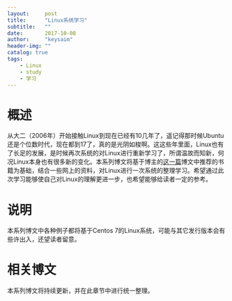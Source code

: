 ```yaml
---
layout:     post
title:      "Linux系统学习"
subtitle:   ""
date:       2017-10-08
author:     "keysaim"
header-img: ""
catalog: true
tags:
    - Linux
    - study
    - 学习
---
```


# 概述

从大二（2006年）开始接触Linux到现在已经有10几年了，遥记得那时候Ubuntu还是个位数时代，现在都到17了，真的是光阴如梭啊。这这些年里面，Linux也有了长足的发展，是时候再次系统的对Linux进行重新学习了，所谓温故而知新，何况Linux本身也有很多新的变化。本系列博文将基于博主的[这一篇](https://keysaim.github.io/2017/08/18/linux-learning-materials/)博文中推荐的书籍为基础，结合一些网上的资料，对Linux进行一次系统的整理学习。希望通过此次学习能够使自己对Linux的理解更进一步，也希望能够给读者一定的参考。

# 说明

本系列博文中各种例子都将基于Centos 7的Linux系统，可能与其它发行版本会有些许出入，还望读者留意。

# 相关博文

本系列博文将持续更新，并在此章节中进行统一整理。
